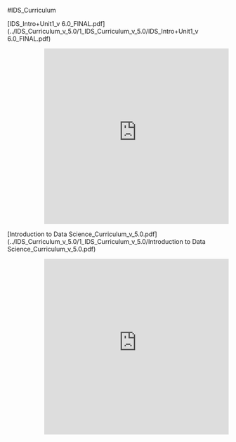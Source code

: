 #IDS_Curriculum

[IDS_Intro+Unit1_v 6.0_FINAL.pdf](../IDS_Curriculum_v_5.0/1_IDS_Curriculum_v_5.0/IDS_Intro+Unit1_v 6.0_FINAL.pdf)

<div align="right"><iframe src="https://docs.google.com/viewerng/viewer?url=https://curriculum.idsucla.org/IDS_Curriculum_v_5.0/1_IDS_Curriculum_v_5.0/IDS_Intro%2BUnit1_v%206.0_FINAL.pdf&embedded=true" style=" width:420px;height:400px;" frameborder="0"></iframe><br></div>


[Introduction to Data Science_Curriculum_v_5.0.pdf](../IDS_Curriculum_v_5.0/1_IDS_Curriculum_v_5.0/Introduction to Data Science_Curriculum_v_5.0.pdf)

<div align="right"><iframe src="https://curriculum.idsucla.org/IDS_Curriculum_v_5.0/1_IDS_Curriculum_v_5.0/Introduction%20to%20Data%20Science_Curriculum_v_5.0.pdf" style=" width:420px;height:400px;" frameborder="0"></iframe><br></div>

<!-- <div align="right"><iframe src="https://drive.google.com/file/d/1hF8V31VcyVCP0VVtCDIBerFYBi6IiHFg/preview" style=" width:420px;height:400px;" frameborder="0"></iframe><br>[Introduction to Data Science_Curriculum_v_5.0.pdf](https://drive.google.com/file/d/1hF8V31VcyVCP0VVtCDIBerFYBi6IiHFg/preview)</div> -->


<!-- <div align="right"><iframe src="../../IDS_Curriculum_v_5.0/1_IDS_Curriculum_v_5.0/Introduction to Data Science_Curriculum_v_5.0.pdf" style=" width:100%;height:420px;" frameborder="0"></iframe><br>[Introduction to Data Science_Curriculum_v_5.0.pdf](../IDS_Curriculum_v_5.0/1_IDS_Curriculum_v_5.0/Introduction to Data Science_Curriculum_v_5.0.pdf)</div> -->
